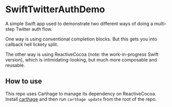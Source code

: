 # SwiftTwitterAuthDemo

A simple Swift app used to demonstrate two different ways of doing a multi-step Twitter auth flow.

One way is using conventional completion blocks. But this gets you into callback hell lickety split.

The other way is using ReactiveCocoa (note: the work-in-progress Swift version), which is intimidating-looking, but much more composable and reusable.

## How to use

This repo uses Carthage to manage its dependency on ReactiveCocoa. Install [carthage](https://github.com/Carthage/Carthage) and then run `carthage update` from the root of the repo.
